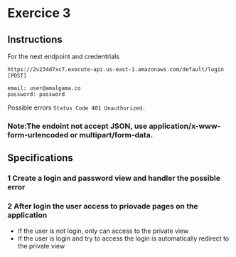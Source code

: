 # Exercice 3

## Instructions

For the next endpoint and credentrials 

```
https://2v234d7xc7.execute-api.us-east-1.amazonaws.com/default/login [POST]

email: user@amalgama.co
password: password
```

Possible errors `Status Code 401 Unauthorized.`

### Note:The endoint not accept JSON, use application/x-www-form-urlencoded or multipart/form-data.

## Specifications

### 1 Create a login and password view and handler the possible error

### 2 After login the user access to priovade pages on the application

- If the user is not login, only can access to the private view
- If the user is login and try to access the login is automatically redirect to the private view